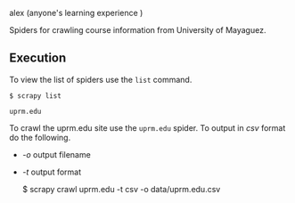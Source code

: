 alex (anyone's learning experience )


Spiders for crawling course information from University of Mayaguez.


## Execution

To view the list of spiders use the `list` command.

    $ scrapy list

    uprm.edu



To crawl the uprm.edu site use the `uprm.edu` spider. To output in *csv* format do the following.

* *-o* output filename
* *-t* output format

    $ scrapy crawl uprm.edu -t csv -o data/uprm.edu.csv
